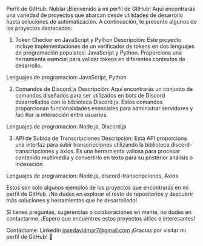 Perfil de GitHub: Nublar
¡Bienvenido a mi perfil de GitHub! Aquí encontrarás una variedad de proyectos que abarcan desde utilidades de desarrollo hasta soluciones de automatización. A continuación, te presento algunos de los proyectos destacados:

1. Token Checker en JavaScript y Python
Descripción: Este proyecto incluye implementaciones de un verificador de tokens en dos lenguajes de programación populares: JavaScript y Python. Proporciona una herramienta esencial para validar tokens en diferentes contextos de desarrollo.

Lenguajes de programacion: JavaScript, Python

2. Comandos de Discord.js
Descripción: Aquí encontrarás un conjunto de comandos diseñados para ser utilizados en bots de Discord desarrollados con la biblioteca Discord.js. Estos comandos proporcionan funcionalidades esenciales para administrar servidores y facilitar la interacción entre usuarios.

Lenguajes de programacion: Node.js, Discord.js

3. API de Subida de Transcripciones
Descripción: Esta API proporciona una interfaz para subir transcripciones utilizando la biblioteca discord-transcripciones y axios. Es una herramienta valiosa para procesar contenido multimedia y convertirlo en texto para su posterior análisis o indexación.

Lenguajes de programacion: Node.js, discord-transcripciones, Axios

Estos son solo algunos ejemplos de los proyectos que encontrarás en mi perfil de GitHub. ¡No dudes en explorar el resto de repositorios y descubrir más soluciones y herramientas que he desarrollado!

Si tienes preguntas, sugerencias o colaboraciones en mente, no dudes en contactarme. ¡Espero que encuentres estos proyectos útiles e interesantes!

Contáctame:
LinkedIn
josedavidmar7@gmail.com
¡Gracias por visitar mi perfil de GitHub! 🚀

